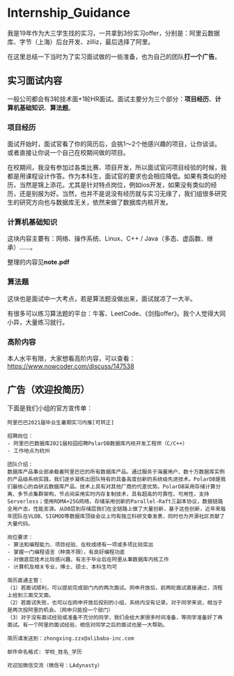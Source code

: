 # Internship_Guidance

我是19年作为大三学生找的实习，一共拿到3份实习offer，分别是：阿里云数据库、字节（上海）后台开发、zilliz，最后选择了阿里。

在这里总结一下当时为了实习面试做的一些准备，也为自己的团队**打一个广告**。

## 实习面试内容

一般公司都会有3轮技术面+1轮HR面试。面试主要分为三个部分：**项目经历**、**计算机基础知识**、**算法题**。

### 项目经历

面试开始时，面试官看了你的简历后，会挑1～2个他感兴趣的项目，让你谈谈。或者直接让你说一个自己在校期间做的项目。

在校期间，我没有参加过各类比赛、项目开发，所以面试官问项目经验的时候，我都是用课程设计作答。作为本科生，面试官的要求也会相应降低。如果有类似的经历，当然是锦上添花。尤其是针对特点岗位，例如ios开发，如果没有类似的经历，还是别报为好。当然，也并不是说没有经历就与实习无缘了，我们组很多研究生的研究方向也与数据库无关，依然来做了数据库内核开发。

### 计算机基础知识

这块内容主要有：网络、操作系统、Linux、C++ / Java（多态、虚函数、继承）……。

整理的内容见**note.pdf**

### 算法题

这块也是面试中一大考点，若是算法题没做出来，面试就凉了一大半。

有很多可以练习算法题的平台：牛客、LeetCode、《剑指offer》。我个人觉得大同小异，大量练习就行。

### 高阶内容

本人水平有限，大家想看高阶内容，可以查看：https://www.nowcoder.com/discuss/147538

## 广告（欢迎投简历）

下面是我们小组的官方宣传单：

~~~
阿里巴巴2021届毕业生暑期实习内推[可转正]

招聘岗位：
- 阿里巴巴数据库2021届校园招聘PolarDB数据库内核开发工程师（C/C++）
- 工作地点为杭州

团队介绍：
数据库产品事业部承载着阿里巴巴的所有数据库产品。通过服务于海量用户、数十万数据库实例的产品级系统实践，我们逐步凝练出团队特有的具备高度创新的系统级先进技术。PolarDB是我们最核心的自研云数据库产品，技术上具有对其他厂商的代差优势。PolarDB采用存储计算分离、多节点集群架构，节点间采用实时内存复制技术，具有超高的可靠性、可用性，支持Serverless；使用RDMA+25G网络，存储采用创新的Parallel-Raft三副本协议，数据链路全用户态，性能澎湃。从DB层到存储层我们在全链路上做了大量创新，基于这些创新，近年来每年团队在VLDB、SIGMOD等数据库顶级会议上均有独立科研文章发表，同时也为开源社区贡献了大量代码。

岗位要求：
- 算法和编程能力、项目经验、在校成绩有一项或多项比较突出
- 掌握一门编程语言（种类不限），有良好编程功底
- 对做底层技术比较感兴趣，有志于毕业后在阿里从事数据库内核工作
- 计算机及相关专业，博士、硕士、本科生均可

简历直通主管：
（1）若面试顺利，可以提前完成部门内的两次面试。网申开放后，前两轮面试直接通过，流程上给到三面交叉面。
（2）若面试失败，也可以在网申开放后投别的小组，系统内没有记录。对于同学来说，相当于是两次投阿里的机会。（网申只能投一个部门）
（3）对于没有面试经验或准备不充分的同学，我们会给大家很多时间准备，等同学准备好了再面试。有一个阿里的面试经验，相信对同学之后的面试也是一大帮助。

简历请发送到：zhongxing.zzx@alibaba-inc.com

邮件命名格式: 学校_姓名_学历

欢迎加微信交流（微信号：LAdynasty）
~~~

